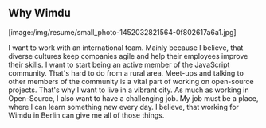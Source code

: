 ## Why Wimdu

[image:/img/resume/small_photo-1452032821564-0f802617a6a1.jpg]

I want to work with an international team. Mainly because I believe, that diverse cultures keep companies agile and help their employees improve their skills. I want to start being an active member of the JavaScript community. That's hard to do from a rural area. Meet-ups and talking to other members of the community is a vital part of working on open-source projects. That's why I want to live in a vibrant city. As much as working in Open-Source, I also want to have a challenging job. My job must be a place, where I can learn something new every day. I believe, that working for Wimdu in Berlin can give me all of those things.

